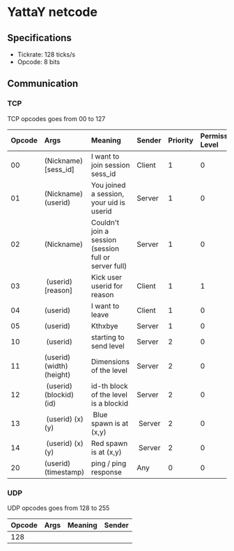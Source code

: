 # YattaY netcode

## Specifications

- Tickrate: 128 ticks/s
- Opcode: 8 bits


## Communication

### TCP

TCP opcodes goes from 00 to 127

| Opcode | Args                      | Meaning                                               | Sender | Priority | Permission Level |
|:-------|:--------------------------|:------------------------------------------------------|:-------|:---------|:-----------------|
| 00     | (Nickname) [sess_id]      | I want to join session sess_id                        | Client | 1        | 0                |
| 01     | (Nickname) (userid)       | You joined a session, your uid is userid              | Server | 1        | 0                |
| 02     | (Nickname)                | Couldn't join a session (session full or server full) | Server | 1        | 0                |
| 03     | (userid) [reason]         | Kick user userid for reason                           | Client | 1        | 1                |
| 04     | (userid)                  | I want to leave                                       | Client | 1        | 0                |
| 05     | (userid)                  | Kthxbye                                               | Server | 1        | 0                |
| 10     | (userid)                  | starting to send level                                | Server | 2        | 0                |
| 11     | (userid) (width) (height) | Dimensions of the level                               | Server | 2        | 0                |
| 12     | (userid) (blockid) (id)   | id-th block of the level is a blockid                 | Server | 2        | 0                |
| 13     | (userid) (x) (y)          | Blue spawn is at (x,y)                                | Server | 2        | 0                |
| 14     | (userid) (x) (y)          | Red spawn is at (x,y)                                 | Server | 2        | 0                |
| 20     | (userid) (timestamp)      | ping / ping response                                  | Any    | 0        | 0                |

### UDP

UDP opcodes goes from 128 to 255

| Opcode | Args               | Meaning | Sender |
|:-------|:-------------------|:--------|:-------|
| 128    | 
